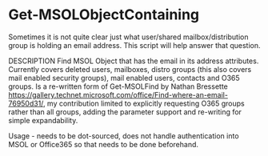 # Get-MSOLObjectContaining
Sometimes it is not quite clear just what user/shared mailbox/distribution group is holding an email address. This script will help answer that question.

DESCRIPTION
Find MSOL Object that has the email in its address attributes. Currently covers deleted users, mailboxes, distro groups (this also covers mail enabled security groups), mail enabled users, contacts and O365 groups. 
Is a re-written form of Get-MSOLFind by Nathan Bressette https://gallery.technet.microsoft.com/office/Find-where-an-email-76950d31/, my contribution limited to explicitly requesting O365 groups rather than all groups, adding the parameter support and re-writing for simple expandability.  

Usage - needs to be dot-sourced, does not handle authentication into MSOL or Office365 so that needs to be done beforehand. 

